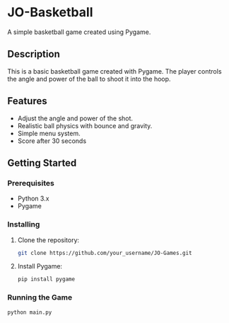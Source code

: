 # JO-Basketball

A simple basketball game created using Pygame.

## Description

This is a basic basketball game created with Pygame. The player controls the angle and power of the ball to shoot it into the hoop.

## Features

- Adjust the angle and power of the shot.
- Realistic ball physics with bounce and gravity.
- Simple menu system.
- Score after 30 seconds
## Getting Started

### Prerequisites

- Python 3.x
- Pygame

### Installing

1. Clone the repository:

    ```bash
    git clone https://github.com/your_username/JO-Games.git
    ```

2. Install Pygame:

    ```bash
    pip install pygame
    ```

### Running the Game

```bash
python main.py

